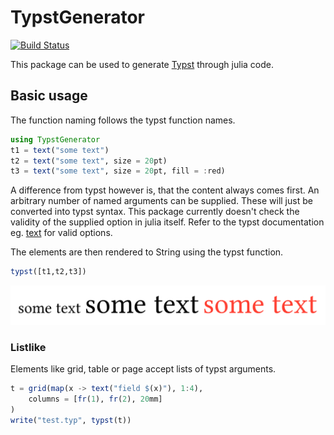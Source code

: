 # TypstGenerator

[![Build Status](https://github.com/onecalfman/TypstGenerator.jl/actions/workflows/CI.yml/badge.svg?branch=main)](https://github.com/onecalfman/TypstGenerator.jl/actions/workflows/CI.yml?query=branch%3Amain)

This package can be used to generate [Typst](https://typst.app/home) through julia code.

## Basic usage
The function naming follows the typst function names.

```julia
using TypstGenerator
t1 = text("some text")
t2 = text("some text", size = 20pt)
t3 = text("some text", size = 20pt, fill = :red)
```

A difference from typst however is, that the content always comes first.
An arbitrary number of named arguments can be supplied. These will just
be converted into typst syntax. This package currently doesn't check
the validity of the supplied option in julia itself.
Refer to the typst documentation eg. [text](https://typst.app/docs/reference/text/text/) for valid options.

The elements are then rendered to String using the typst function.

```julia
typst([t1,t2,t3])
```

![](./docs/src/assets/example_1.png)


### Listlike
Elements like grid, table or page accept lists of typst arguments.

```julia
t = grid(map(x -> text("field $(x)"), 1:4),
    columns = [fr(1), fr(2), 20mm]
)
write("test.typ", typst(t))
```

